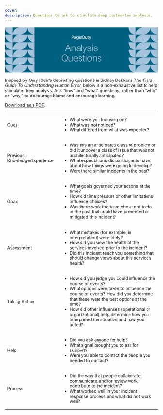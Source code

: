 ```yaml
---
cover:
description: Questions to ask to stimulate deep postmortem analysis.
---
```

![Analysis](../assets/img/headers/Postmortems-Questions.png)

Inspired by Gary Klein’s debriefing questions in Sidney Dekker’s *The Field Guide To Understanding Human Error*, below is a non-exhaustive list to help stimulate deep analysis. Ask “how” and “what” questions, rather than “who” or “why,” to discourage blame and encourage learning.  

[Download as a PDF](../assets/pdf/PostmortemAnalysisQuestions.pdf).

<table>
    <tr>
        <td>Cues</td>
        <td>
            <ul>
                <li>What were you focusing on?</li>
                <li>What was not noticed?</li>
                <li>What differed from what was expected?</li>
            </ul>
        </td>
    </tr>
    <tr>
        <td>Previous Knowledge/Experience</td>
        <td>
            <ul>
                <li>Was this an anticipated class of problem or did it uncover a class of issue that was not architecturally anticipated?</li>
                <li>What expectations did participants have about how things were going to develop?</li>
                <li>Were there similar incidents in the past?</li>
            </ul>
        </td>
    </tr>
    <tr>
        <td>Goals</td>
        <td>
            <ul>
                <li>What goals governed your actions at the time?</li>
                <li>How did time pressure or other limitations influence choices?</li>
                <li>Was there work the team chose not to do in the past that could have prevented or mitigated this incident?</li>
            </ul>
        </td>
    </tr>
    <tr>
        <td>Assessment</td>
        <td>
            <ul>
                <li>What mistakes (for example, in interpretation) were likely?</li>
                <li>How did you view the health of the services involved prior to the incident?</li>
                <li>Did this incident teach you something that should change views about this service’s health?</li>
            </ul>
        </td>
    </tr>
    <tr>
        <td>Taking Action</td>
        <td>
            <ul>
                <li>How did you judge you could influence the course of events?</li>
                <li>What options were taken to influence the course of events? How did you determine that these were the best options at the time?</li>
                <li>How did other influences (operational or organizational) help determine how you interpreted the situation and how you acted?</li>
            </ul>
        </td>
    </tr>
    <tr>
        <td>Help</td>
        <td>
            <ul>
                <li>Did you ask anyone for help?</li>
                <li>What signal brought you to ask for support?</li>
                <li>Were you able to contact the people you needed to contact?</li>
            </ul>
        </td>
    </tr>
    <tr>
        <td>Process</td>
        <td>
            <ul>
                <li>Did the way that people collaborate, communicate, and/or review work contribute to the incident?</li>
                <li>What worked well in your incident response process and what did not work well?</li>
            </ul>
        </td>
    </tr>
</table>
